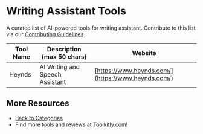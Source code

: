 # Writing Assistant Tools

A curated list of AI-powered tools for writing assistant. Contribute to this list via our [Contributing Guidelines](../CONTRIBUTING.md).

| Tool Name | Description (max 50 chars) | Website |
|-----------|----------------------------|---------|
| Heynds | AI Writing and Speech Assistant | [https://www.heynds.com/](https://www.heynds.com/) |

## More Resources
- [Back to Categories](https://github.com/ToolkitlyAI/awesome-ai-tools/blob/master/README.md)
- Find more tools and reviews at [Toolkitly.com](https://toolkitly.com)!
